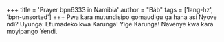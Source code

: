 +++
title = 'Prayer bpn6333 in Namibia'
author = "Báb"
tags = ['lang-hz', 'bpn-unsorted']
+++
Pwa kara mutundisipo gomaudigu ga hana asi Nyove ndi? Uyunga: Efumadeko kwa Karunga! Yige Karunga! Navenye kwa kara moyipango Yendi.
